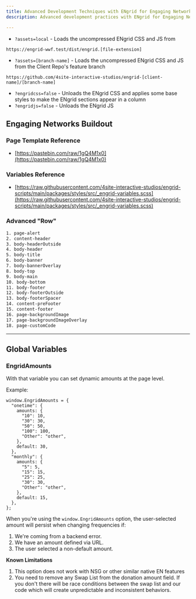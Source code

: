 ```yaml
---
title: Advanced Development Techniques with ENgrid for Engaging Networks
description: Advanced development practices with ENgrid for Engaging Networks. Learn how to manage assets, utilize global variables, and enhance your page templates for a more dynamic and engaging donor experience.

---
```


* `?assets=local` - Loads the uncompressed ENgrid CSS and JS from 
```
https://engrid-wwf.test/dist/engrid.[file-extension]
```
* `?assets=[branch-name]` - Loads the uncompressed ENgrid CSS and JS from the Client Repo's feature branch 
```
https://github.com/4site-interactive-studios/engrid-[client-name]/[branch-name]
```
* `?engridcss=false` - Unloads the ENgrid CSS and applies some base styles to make the ENgrid sections appear in a column
* `?engridjs=false` - Unloads the ENgrid JS


## Engaging Networks Buildout

### Page Template Reference

* [https://pastebin.com/raw/1gQ4M1x0](https://pastebin.com/raw/1gQ4M1x0)


### Variables Reference

* [https://raw.githubusercontent.com/4site-interactive-studios/engrid-scripts/main/packages/styles/src/_engrid-variables.scss](https://raw.githubusercontent.com/4site-interactive-studios/engrid-scripts/main/packages/styles/src/_engrid-variables.scss)


### Advanced "Row"
```css
1. page-alert
2. content-header
3. body-headerOutside
4. body-header
5. body-title
6. body-banner
7. body-bannerOverlay
8. body-top
9. body-main
10. body-bottom
11. body-footer
12. body-footerOutside
13. body-footerSpacer
14. content-preFooter
15. content-footer
16. page-backgroundImage
17. page-backgroundImageOverlay
18. page-customCode
```

---
## Global Variables

### EngridAmounts 

With that variable you can set dynamic amounts at the page level.

Example:

```
window.EngridAmounts = {
  "onetime": {
    amounts: {
      "10": 10,
      "30": 30,
      "50": 50,
      "100": 100,
      "Other": "other",
    },
    default: 30,
  },
  "monthly": {
    amounts: {
      "5": 5,
      "15": 15,
      "25": 25,
      "30": 30,
      "Other": "other",
    },
    default: 15,
  },
};
```

When you're using the `window.EngridAmounts` option, the user-selected amount will persist when changing frequencies if:

1. We're coming from a backend error.
2. We have an amount defined via URL.
3. The user selected a non-default amount.

**Known Limitations**

1. This option does not work with NSG or other similar native EN features
2. You need to remove any Swap List from the donation amount field. If you don't there will be race conditions between the swap list and our code which will create unpredictable and inconsistent behaviors.
